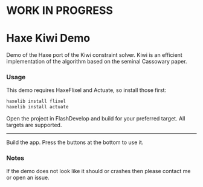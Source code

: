 # WORK IN PROGRESS

# Haxe Kiwi Demo

Demo of the Haxe port of the Kiwi constraint solver. Kiwi is an efficient implementation of the algorithm based on the seminal Cassowary paper.

### Usage ###

This demo requires HaxeFlixel and Actuate, so install those first:
```bash
haxelib install flixel
haxelib install actuate
```
Open the project in FlashDevelop and build for your preferred target. All targets are supported.

------

Build the app. Press the buttons at the bottom to use it.

### Notes ###
If the demo does not look like it should or crashes then please contact me or open an issue.